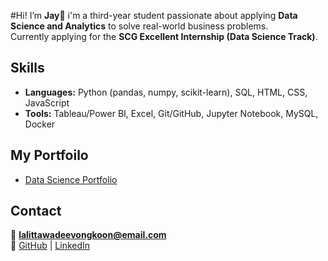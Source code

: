 #Hi! I’m **Jay**👋
i'm a third-year student passionate about applying **Data Science and Analytics**
to solve real-world business problems.  
Currently applying for the **SCG Excellent Internship (Data Science Track)**.



## Skills
- **Languages:** Python (pandas, numpy, scikit-learn), SQL, HTML, CSS, JavaScript
- **Tools:** Tableau/Power BI, Excel, Git/GitHub, Jupyter Notebook, MySQL, Docker


## My Portfoilo
- [Data Science Portfolio](https://github.com/miyomui/data-science-portfolio)



## Contact
📧 **lalittawadeevongkoon@email.com**  
🔗 [GitHub](https://github.com/miyomui) | [LinkedIn](https://www.linkedin.com/in/miyomui/)
